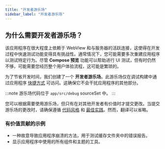 ```yaml
---
title: "开发者游乐场"
sidebar_label: "开发者游乐场"
---
```


## 为什么需要开发者游乐场？

该应用程序在很大程度上依赖于 WebView 和与服务器的活跃连接，这使得在开发过程中快速测试功能变得具有挑战性。通常情况下，您可能需要多次重建应用程序以测试特定行为。尽管 **Compose 预览** 功能可以帮助进行 UI 测试，但有时仍然不够，可能需要您经历整个用户体验流程，这可能是繁琐的。

为了节省开发时间，我们创建了一个 **开发者游乐场**。此游乐场仅在调试构建中通过应用程序 [快捷方式](https://developer.android.com/develop/ui/views/launch/shortcuts/creating-shortcuts#static) 可访问。这确保它不会干扰应用程序的其他部分。

:::note
游乐场代码位于 `app/src/debug` sourceSet 中。
:::

您可以根据需要使用游乐场，但只有在对其他开发者有价值时才提交更改。当提交游乐场的更改时，请确保遵循 [代码风格](/docs/android/codestyle) 和 [最佳实践](/docs/android/best_practices.md)。然而，翻译可以省略。

### 有价值贡献的示例

- 一种故意导致应用程序崩溃的方法，用于测试缓存文件夹中的错误报告。
- 显示应用程序中使用的所有组件和主题的工具。